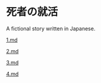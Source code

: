# 死者の就活

A fictional story written in Japanese.

[1.md](1.md)

[2.md](2.md)

[3.md](3.md)

[4.md](3.md)

